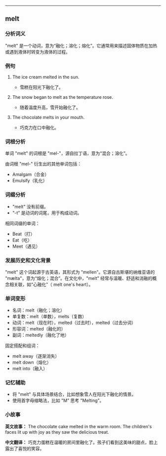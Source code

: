 
---------------
## melt
### 分析词义

"melt" 是一个动词，意为“融化；溶化；熔化”。它通常用来描述固体物质在加热或遇到液体时转变为液体的过程。

### 例句

1. The ice cream melted in the sun.
   - 雪糕在阳光下融化了。

2. The snow began to melt as the temperature rose.
   - 随着温度升高，雪开始融化了。

3. The chocolate melts in your mouth.
   - 巧克力在口中融化。

### 词根分析

单词 "melt" 的词根是 "mel-"，源自拉丁语，意为“混合；溶化”。

由词根 "mel-" 衍生出的其他单词包括：
- Amalgam（合金）
- Emulsify（乳化）

### 词缀分析

- "melt" 没有前缀。
- "-t" 是动词的词尾，用于构成动词。

相同词缀的单词：
- Beat（打）
- Eat（吃）
- Meet（遇见）

### 发展历史和文化背景

"melt" 这个词起源于古英语，其形式为 "mellen"。它源自古斯堪的纳维亚语的 "mælta"，意为“熔化；混合”。在文化中，"melt" 经常与温暖、舒适和消融的概念相关联，如“心融化”（ melt one's heart）。

### 单词变形

- 名词：melt（融化；溶化）
- 单复数：melt（单数），melts（复数）
- 动词：melt（现在时），melted（过去时），melted（过去分词）
- 形容词：melted（融化的）
- 副词：meltedly（融化了地）

固定搭配和组词：
- melt away（逐渐消失）
- melt down（熔化）
- melt into（融入）

### 记忆辅助

- 将 "melt" 与具体场景结合，比如想象雪人在阳光下融化的情景。
- 使用首字母缩略法，比如 "M" 思考 "Melting"。

### 小故事

**英文故事：**
The chocolate cake melted in the warm room. The children's faces lit up with joy as they saw the delicious treat.

**中文翻译：**
巧克力蛋糕在温暖的房间里融化了。孩子们看到这美味的甜点，脸上露出了喜悦的笑容。

